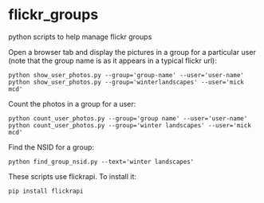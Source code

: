 # flickr_groups
python scripts to help manage flickr groups

Open a browser tab and display the pictures in a group for a particular user (note that the group name is as it appears in a typical flickr url):

    python show_user_photos.py --group='group-name' --user='user-name'
    python show_user_photos.py --group='winterlandscapes' --user='mick mcd'

Count the photos in a group for a user:

    python count_user_photos.py --group='group name' --user='user-name'
    python count_user_photos.py --group='winter landscapes' --user='mick mcd'

Find the NSID for a group:

    python find_group_nsid.py --text='winter landscapes'

These scripts use flickrapi. To install it:

    pip install flickrapi




